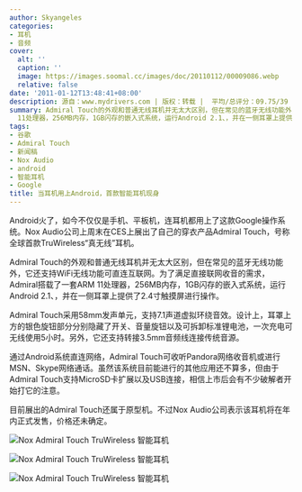 ```yaml
---
author: Skyangeles
categories:
- 耳机
- 音频
cover:
  alt: ''
  caption: ''
  image: https://images.soomal.cc/images/doc/20110112/00009086.webp
  relative: false
date: '2011-01-12T13:48:41+08:00'
description: 源自：www.mydrivers.com | 版权：转载 |  平均/总评分：09.75/39
summary: Admiral Touch的外观和普通无线耳机并无太大区别，但在常见的蓝牙无线功能外，它还支持WiFi无线功能可直连互联网。为了满足直接联网收音的需求，Admiral搭载了一套ARM
  11处理器，256MB内存，1GB闪存的嵌入式系统，运行Android 2.1、，并在一侧耳罩上提供了2.4寸触摸屏进行操作
tags:
- 谷歌
- Admiral Touch
- 新闻稿
- Nox Audio
- android
- 智能耳机
- Google
title: 当耳机用上Android，首款智能耳机现身
---
```


Android火了，如今不仅仅是手机、平板机，连耳机都用上了这款Google操作系统。Nox Audio公司上周末在CES上展出了自己的穿衣产品Admiral Touch，号称全球首款TruWireless“真无线”耳机。



Admiral Touch的外观和普通无线耳机并无太大区别，但在常见的蓝牙无线功能外，它还支持WiFi无线功能可直连互联网。为了满足直接联网收音的需求，Admiral搭载了一套ARM 11处理器，256MB内存，1GB闪存的嵌入式系统，运行Android 2.1、，并在一侧耳罩上提供了2.4寸触摸屏进行操作。



Admiral Touch采用58mm发声单元，支持7.1声道虚拟环绕音效。设计上，耳罩上方的银色旋钮部分分别隐藏了开关、音量旋钮以及可拆卸标准锂电池，一次充电可无线使用5小时。另外，它还支持转接3.5mm音频线连接传统音源。



通过Android系统直连网络，Admiral Touch可收听Pandora网络收音机或进行MSN、Skype网络通话。虽然该系统目前能进行的其他应用还不算多，但由于Admiral Touch支持MicroSD卡扩展以及USB连接，相信上市后会有不少破解者开始打它的注意。



目前展出的Admiral Touch还属于原型机。不过Nox Audio公司表示该耳机将在年内正式发售，价格还未确定。



![Nox Admiral Touch TruWireless 智能耳机](https://images.soomal.cc/images/doc/20110112/00009086.webp)



![Nox Admiral Touch TruWireless 智能耳机](https://images.soomal.cc/images/doc/20110112/00009087.webp)



![Nox Admiral Touch TruWireless 智能耳机](https://images.soomal.cc/images/doc/20110112/00009088.webp)